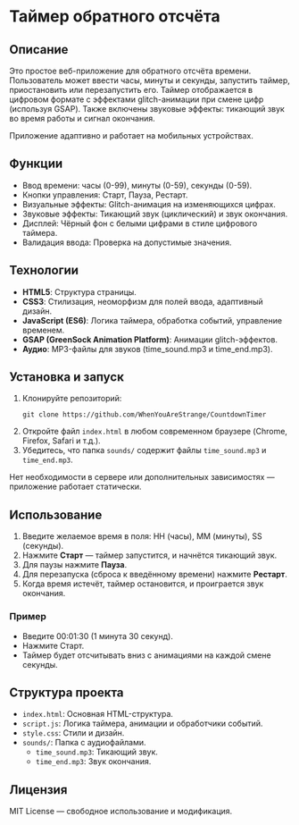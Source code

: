 # Таймер обратного отсчёта

## Описание

Это простое веб-приложение для обратного отсчёта времени. Пользователь может ввести часы, минуты и секунды, запустить таймер, приостановить или перезапустить его. Таймер отображается в цифровом формате с эффектами glitch-анимации при смене цифр (используя GSAP). Также включены звуковые эффекты: тикающий звук во время работы и сигнал окончания.

Приложение адаптивно и работает на мобильных устройствах.

## Функции

- Ввод времени: часы (0-99), минуты (0-59), секунды (0-59).
- Кнопки управления: Старт, Пауза, Рестарт.
- Визуальные эффекты: Glitch-анимация на изменяющихся цифрах.
- Звуковые эффекты: Тикающий звук (циклический) и звук окончания.
- Дисплей: Чёрный фон с белыми цифрами в стиле цифрового таймера.
- Валидация ввода: Проверка на допустимые значения.

## Технологии

- **HTML5**: Структура страницы.
- **CSS3**: Стилизация, неоморфизм для полей ввода, адаптивный дизайн.
- **JavaScript (ES6)**: Логика таймера, обработка событий, управление временем.
- **GSAP (GreenSock Animation Platform)**: Анимации glitch-эффектов.
- **Аудио**: MP3-файлы для звуков (time_sound.mp3 и time_end.mp3).

## Установка и запуск

1. Клонируйте репозиторий:
   ```
   git clone https://github.com/WhenYouAreStrange/CountdownTimer
   ```
2. Откройте файл `index.html` в любом современном браузере (Chrome, Firefox, Safari и т.д.).
3. Убедитесь, что папка `sounds/` содержит файлы `time_sound.mp3` и `time_end.mp3`.

Нет необходимости в сервере или дополнительных зависимостях — приложение работает статически.

## Использование

1. Введите желаемое время в поля: HH (часы), MM (минуты), SS (секунды).
2. Нажмите **Старт** — таймер запустится, и начнётся тикающий звук.
3. Для паузы нажмите **Пауза**.
4. Для перезапуска (сброса к введённому времени) нажмите **Рестарт**.
5. Когда время истечёт, таймер остановится, и проиграется звук окончания.

### Пример

- Введите 00:01:30 (1 минута 30 секунд).
- Нажмите Старт.
- Таймер будет отсчитывать вниз с анимациями на каждой смене секунды.

## Структура проекта

- `index.html`: Основная HTML-структура.
- `script.js`: Логика таймера, анимации и обработчики событий.
- `style.css`: Стили и дизайн.
- `sounds/`: Папка с аудиофайлами.
  - `time_sound.mp3`: Тикающий звук.
  - `time_end.mp3`: Звук окончания.

## Лицензия

MIT License — свободное использование и модификация.